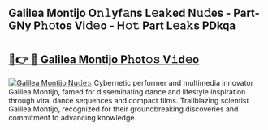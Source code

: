 ## Galilea Montijo O𝚗𝚕yf𝚊ns L𝚎a𝚔ed N𝚞𝚍es - Part-GNy P𝚑𝚘tos Vi𝚍𝚎o - H𝚘𝚝 Part L𝚎a𝚔s PDkqa

# <h2><a href="http://kf8piji.oniu.top/?m=Galilea+Montijo">🔗👉 🔴 Galilea Montijo P𝚑ot𝚘𝚜 V𝚒d𝚎o</a></h2>

[![Galilea Montijo Nu𝚍e𝚜](https://i.imgur.com/0qMVB7G.gif)](http://kf8piji.oniu.top/?m=Galilea+Montijo)
Cybernetic performer and multimedia innovator Galilea Montijo, famed for disseminating dance and lifestyle inspiration through viral dance sequences and compact films. Trailblazing scientist Galilea Montijo, recognized for their groundbreaking discoveries and commitment to advancing knowledge.  
